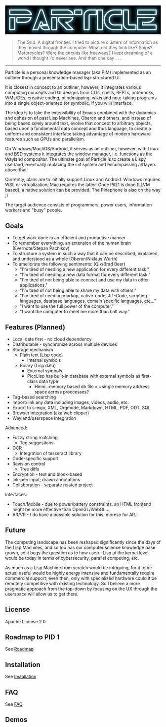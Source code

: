 ![PARTICLE](https://github.com/Seteeri/Particle/blob/master/art/particle.png)

> The Grid. A digital frontier. I tried to picture clusters of
information as they moved through the computer. What did they look like?
 Ships? Motorcycles? Were the circuits like freeways? I kept dreaming of
  a world I thought I'd never see. And then one day . . .

---

Particle is a personal knowledge manager (aka PIM) implemented as an outliner through a presentation-based lisp-structured UI.

It is closest in concept to an outliner, however, it integrates various computing concepts and UI designs from CLIs, shells, REPLs, notebooks, WMs/DEs, creative coding, mindmapping, wikis and note-taking programs into a single object-oriented (or symbolic, if you will) interface.

The idea is to take the extensibility of Emacs combined with the dynamics ahd cohesion of past Lisp Machines, Oberon and others, and instead of being based solely around text, evolve that concept to arbitrary objects, based upon a fundamental data concept and thus language, to create a uniform and consistent interface taking advantage of modern hardware features such as GPUs and parallelism.

On Windows/Mac/iOS/Android, it serves as an outliner, however, with Linux and BSD systems it integrates the window manager, i.e. functions as the Wayland compositor. The ultimate goal of Particle is to create a Lispy userland, eventually replacing the init system and encompassing all layers above that.

Currently, plans are to initially support Linux and Android. Windows requires WSL or virtualization; Mac requires the latter. Once Pil21 is done (LLVM based), a native solution can be provided. The Pinephone is also on the way ;)

The target audience consists of programmers, power users, information workers and "busy" people.

## Goals

* To get work done in an efficient and productive manner
* To remember everything, an extension of the human brain (Evernote/Stepan Pachikov)
* To structure a system in such a way that it can be described, explained, and understood as a whole (Oberon/Niklaus Wurth)
* To ameliorate the following sentiments: (Qix/Brad Beer)
  * "I'm tired of needing a new application for every different task."
  * "I'm tired of needing a new data format for every different task."
  * "I'm tired of not being able to connect and use my data in other applications."
  * "I'm tired of not being able to share my data with others."
  * "I'm tired of needing markup, native-code, JIT-Code, scripting languages, database languages, domain specific languages, etc..."
  * "I want to use the full power of the computer."
  * "I want the computer to meet me more than half way."

## Features (Planned)

* Local data first - no cloud dependency
* Distributable - synchronize across multiple devices
* Storage mechanism
  * Plain text (Lisp code)
    * Internal symbols
  * Binary (Lisp data)
    * External symbols 
    * PicoLisp has built-in database with external symbols as first-class data type
      * Hmm...memory based db file = ~single memory address space across proccesses?
* Tag-based searching
* Import/link any data including images, videos, audio, etc.
* Export to s-expr, XML, Orgmode, Markdown, HTML, PDF, ODT, SQL
* Browser integration (aka web clipper)
* Wayland/userspace integration


Advanced:


* Fuzzy string matching
  * Tag suggestions
* OCR
  * Integration of tesseract library
* Code-specific support
* Revision control
  * Tree diffs
* Encryption - text and block-based
* Ink-pen input; drawn annotations
* Collaboration - separate related project


Interfaces:

* Touch/Mobile - due to power/battery constraints, an HTML frontend might be more effective than OpenGL/WebGL...
* AR/VR - I do have a possible solution for this, moreso for AR...

## Future

The computing landscape has been reshaped significantly since the days of the Lisp Machines, and so too has our computer science knowledge base grown, so it begs the question as to how useful Lisp at the kernel level would be today in terms of cybersecurity, parallel computing, etc.

As much as a Lisp Machine from scratch would be intriguing, for it to be actual useful would be highly energy intensive and fundamentally require commercial support; even then, only with specialized hardware could it be remotely competitive with existing technology. So I believe a more pragmatic approach from the top-down by focusing on the UX through the userspace will allow us to get there.

## License

Apache License 2.0

## Roadmap to PID 1

See [Roadmap](https://github.com/Seteeri/Particle/tree/master/doc/ROADMAP.md)

## Installation

See [Installation](https://github.com/Seteeri/Particle/tree/master/doc/ROADMAP.md)

## FAQ

See [FAQ](https://github.com/Seteeri/Particle/tree/master/doc/FAQ.md)

## Demos
